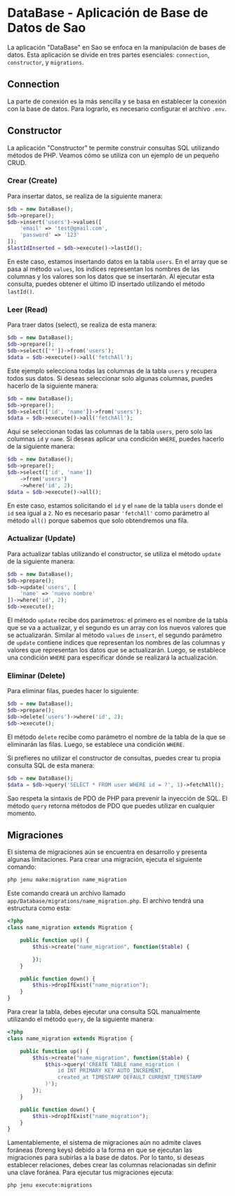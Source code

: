 # DataBase - Aplicación de Base de Datos de Sao

La aplicación "DataBase" en Sao se enfoca en la manipulación de bases de datos. Esta aplicación se divide en tres partes esenciales: `connection`, `constructor`, y `migrations`.

## Connection

La parte de conexión es la más sencilla y se basa en establecer la conexión con la base de datos. Para lograrlo, es necesario configurar el archivo `.env`.

## Constructor

La aplicación "Constructor" te permite construir consultas SQL utilizando métodos de PHP. Veamos cómo se utiliza con un ejemplo de un pequeño CRUD.

### Crear (Create)

Para insertar datos, se realiza de la siguiente manera:

```php
$db = new DataBase();
$db->prepare();
$db->insert('users')->values([
    'email' => 'test@gmail.com',
    'password' => '123'
]);
$lastIdInserted = $db->execute()->lastId();
```

En este caso, estamos insertando datos en la tabla `users`. En el array que se pasa al método `values`, los índices representan los nombres de las columnas y los valores son los datos que se insertarán. Al ejecutar esta consulta, puedes obtener el último ID insertado utilizando el método `lastId()`.

### Leer (Read)

Para traer datos (select), se realiza de esta manera:

```php
$db = new DataBase();
$db->prepare();
$db->select(['*'])->from('users');
$data = $db->execute()->all('fetchAll');
```

Este ejemplo selecciona todas las columnas de la tabla `users` y recupera todos sus datos. Si deseas seleccionar solo algunas columnas, puedes hacerlo de la siguiente manera:

```php
$db = new DataBase();
$db->prepare();
$db->select(['id', 'name'])->from('users');
$data = $db->execute()->all('fetchAll');
```

Aquí se seleccionan todas las columnas de la tabla `users`, pero solo las columnas `id` y `name`. Si deseas aplicar una condición `WHERE`, puedes hacerlo de la siguiente manera:

```php
$db = new DataBase();
$db->prepare();
$db->select(['id', 'name'])
    ->from('users')
    ->where('id', 2);
$data = $db->execute()->all();
```

En este caso, estamos solicitando el `id` y el `name` de la tabla `users` donde el `id` sea igual a `2`. No es necesario pasar `'fetchAll'` como parámetro al método `all()` porque sabemos que solo obtendremos una fila.

### Actualizar (Update)

Para actualizar tablas utilizando el constructor, se utiliza el método `update` de la siguiente manera:

```php
$db = new DataBase();
$db->prepare();
$db->update('users', [
    'name' => 'nuevo nombre'
])->where('id', 2);
$db->execute();
```

El método `update` recibe dos parámetros: el primero es el nombre de la tabla que se va a actualizar, y el segundo es un array con los nuevos valores que se actualizarán. Similar al método `values` de `insert`, el segundo parámetro de `update` contiene índices que representan los nombres de las columnas y valores que representan los datos que se actualizarán. Luego, se establece una condición `WHERE` para especificar dónde se realizará la actualización.

### Eliminar (Delete)

Para eliminar filas, puedes hacer lo siguiente:

```php
$db = new DataBase();
$db->prepare();
$db->delete('users')->where('id', 2);
$db->execute();
```

El método `delete` recibe como parámetro el nombre de la tabla de la que se eliminarán las filas. Luego, se establece una condición `WHERE`.

Si prefieres no utilizar el constructor de consultas, puedes crear tu propia consulta SQL de esta manera:

```php
$db = new DataBase();
$data = $db->query('SELECT * FROM user WHERE id = ?', 1)->fetchAll();
```

Sao respeta la sintaxis de PDO de PHP para prevenir la inyección de SQL. El método `query` retorna métodos de PDO que puedes utilizar en cualquier momento.

## Migraciones

El sistema de migraciones aún se encuentra en desarrollo y presenta algunas limitaciones. Para crear una migración, ejecuta el siguiente comando:

```sh
php jenu make:migration name_migration
```

Este comando creará un archivo llamado `app/Database/migrations/name_migration.php`. El archivo tendrá una estructura como esta:

```php
<?php
class name_migration extends Migration {

    public function up() {
        $this->create("name_migration", function($table) {

        });
    }

    public function down() {
        $this->dropIfExist("name_migration");
    }
}
```

Para crear la tabla, debes ejecutar una consulta SQL manualmente utilizando el método `query`, de la siguiente manera:

```php
<?php
class name_migration extends Migration {

    public function up() {
        $this->create("name_migration", function($table) {
            $this->query('CREATE TABLE name_migration (
                id INT PRIMARY KEY AUTO_INCREMENT,
                created_at TIMESTAMP DEFAULT CURRENT_TIMESTAMP
            )');
        });
    }

    public function down() {
        $this->dropIfExist("name_migration");
    }
}
```

Lamentablemente, el sistema de migraciones aún no admite claves foráneas (foreng keys) debido a la forma en que se ejecutan las migraciones para subirlas a la base de datos. Por lo tanto, si deseas establecer relaciones, debes crear las columnas relacionadas sin definir una clave foránea. Para ejecutar tus migraciones ejecuta:

```sh
php jenu execute:migrations
```